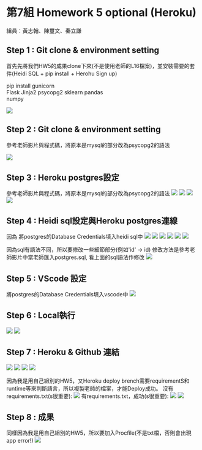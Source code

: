 # 第7組 Homework 5 optional (Heroku)
組員：黃志翰、陳璽文、秦立謙

## Step 1 : Git clone & environment setting
首先先將我們HW5的成果clone下來(不是使用老師的L16檔案)，並安裝需要的套件(Heidi SQL + pip install + Herohu Sign up)

pip install 
gunicorn   
Flask 
Jinja2
psycopg2 
sklearn 
pandas  
numpy 

![](https://github.com/Coldtee/AIoT_hw5_optional/blob/master/optional%20img/1.png)

## Step 2 : Git clone & environment setting
參考老師影片與程式碼，將原本是mysql的部分改為psycopg2的語法

![](https://github.com/Coldtee/AIoT_hw5_optional/blob/master/optional%20img/2.png)

## Step 3 : Heroku postgres設定
參考老師影片與程式碼，將原本是mysql的部分改為psycopg2的語法
![](https://github.com/Coldtee/AIoT_hw5_optional/blob/master/optional%20img/3.png)
![](https://github.com/Coldtee/AIoT_hw5_optional/blob/master/optional%20img/4.png)
![](https://github.com/Coldtee/AIoT_hw5_optional/blob/master/optional%20img/5.png)
![](https://github.com/Coldtee/AIoT_hw5_optional/blob/master/optional%20img/6.png)

## Step 4 : Heidi sql設定與Heroku postgres連線
因為
將postgres的Database Credentials填入heidi sql中
![](https://github.com/Coldtee/AIoT_hw5_optional/blob/master/optional%20img/7.png)
![](https://github.com/Coldtee/AIoT_hw5_optional/blob/master/optional%20img/8.png)
![](https://github.com/Coldtee/AIoT_hw5_optional/blob/master/optional%20img/9.png)
![](https://github.com/Coldtee/AIoT_hw5_optional/blob/master/optional%20img/10.png)
![](https://github.com/Coldtee/AIoT_hw5_optional/blob/master/optional%20img/11.png)
![](https://github.com/Coldtee/AIoT_hw5_optional/blob/master/optional%20img/12.png)

因為sql有語法不同，所以要修改一些細節部分(例如'id' -> id)
修改方法是參考老師影片中當老師匯入postgres.sql, 看上面的sql語法作修改
![](https://github.com/Coldtee/AIoT_hw5_optional/blob/master/optional%20img/13.png)

## Step 5 : VScode 設定
將postgres的Database Credentials填入vscode中
![](https://github.com/Coldtee/AIoT_hw5_optional/blob/master/optional%20img/14.png)

## Step 6 : Local執行
![](https://github.com/Coldtee/AIoT_hw5_optional/blob/master/optional%20img/15.png)
![](https://github.com/Coldtee/AIoT_hw5_optional/blob/master/optional%20img/16.gif)

## Step 7 : Heroku & Github 連結
![](https://github.com/Coldtee/AIoT_hw5_optional/blob/master/optional%20img/17.png)
![](https://github.com/Coldtee/AIoT_hw5_optional/blob/master/optional%20img/18.png)
![](https://github.com/Coldtee/AIoT_hw5_optional/blob/master/optional%20img/19.png)
![](https://github.com/Coldtee/AIoT_hw5_optional/blob/master/optional%20img/20.png)

因為我是用自己組別的HW5，又Heroku deploy brench需要requirementS和runtime等來判斷語言，所以複製老師的檔案，才能Deploy成功。
沒有requirements.txt(s很重要):
![](https://github.com/Coldtee/AIoT_hw5_optional/blob/master/optional%20img/21.png)
有requirements.txt，成功(s很重要):
![](https://github.com/Coldtee/AIoT_hw5_optional/blob/master/optional%20img/22.png)
![](https://github.com/Coldtee/AIoT_hw5_optional/blob/master/optional%20img/23.png)

## Step 8 : 成果
同樣因為我是用自己組別的HW5，所以要加入Procfile(不是txt檔，否則會出現app error!)
![](https://github.com/Coldtee/AIoT_hw5_optional/blob/master/optional%20img/24.png)